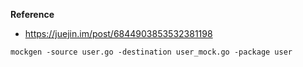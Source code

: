 
**Reference**
- https://juejin.im/post/6844903853532381198

```
mockgen -source user.go -destination user_mock.go -package user
```